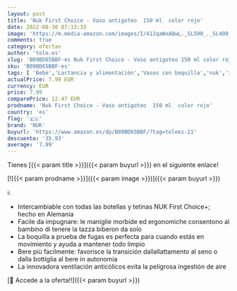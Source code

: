 ```yaml
---
layout: post
title: 'Nuk First Choice - Vaso antigoteo  150 ml  color rojo'
date: 2022-08-30 07:13:33
image: 'https://m.media-amazon.com/images/I/41JqaWxAQwL._SL500_._SL400_.jpg'
comments: true
category: ofertas
author: 'tole.es'
slug: 'B09BD65BBF-es Nuk First Choice - Vaso antigoteo 150 ml color rojo'
sku: 'B09BD65BBF-es'
tags: [ 'Bebé','Lactancia y alimentación','Vasos con boquilla','nuk','🇪🇸', ]
actualPrice: 7.99 EUR
currency: EUR
price: 7.99
comparePrice: 12.47 EUR
prodname: 'Nuk First Choice - Vaso antigoteo  150 ml  color rojo'
country: 'es'
flag: '🇪🇸'
brand: 'NUK'
buyurl: 'https://www.amazon.es/dp/B09BD65BBF/?tag=tolees-21'
descuento: '35.93'
average: '7.99'
---
```


Tienes [{{< param title >}}]({{< param buyurl >}}) en el siguiente enlace!

[![{{< param prodname >}}]({{< param image >}})]({{< param buyurl >}})

ℹ️:

- Intercambiable con todas las botellas y tetinas NUK First Choice+; hecho en Alemania
- Facile da impugnare: le maniglie morbide ed ergonomiche consentono al bambino di tenere la tazza biberon da solo
- La boquilla a prueba de fugas es perfecta para cuando estás en movimiento y ayuda a mantener todo limpio
- Bere più facilmente: favorisce la transición dallallattamento al seno o dalla bottiglia al bere in autonomia
- La innovadora ventilación anticólicos evita la peligrosa ingestión de aire

[🛒 Accede a la oferta!!]({{< param buyurl >}})
